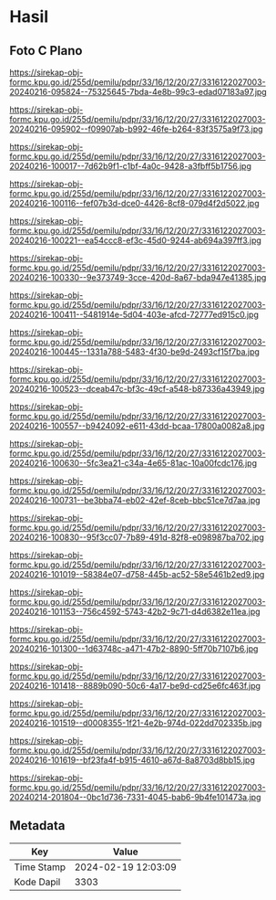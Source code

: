 # Hasil

## Foto C Plano

https://sirekap-obj-formc.kpu.go.id/255d/pemilu/pdpr/33/16/12/20/27/3316122027003-20240216-095824--75325645-7bda-4e8b-99c3-edad07183a97.jpg

https://sirekap-obj-formc.kpu.go.id/255d/pemilu/pdpr/33/16/12/20/27/3316122027003-20240216-095902--f09907ab-b992-46fe-b264-83f3575a9f73.jpg

https://sirekap-obj-formc.kpu.go.id/255d/pemilu/pdpr/33/16/12/20/27/3316122027003-20240216-100017--7d62b9f1-c1bf-4a0c-9428-a3fbff5b1756.jpg

https://sirekap-obj-formc.kpu.go.id/255d/pemilu/pdpr/33/16/12/20/27/3316122027003-20240216-100116--fef07b3d-dce0-4426-8cf8-079d4f2d5022.jpg

https://sirekap-obj-formc.kpu.go.id/255d/pemilu/pdpr/33/16/12/20/27/3316122027003-20240216-100221--ea54ccc8-ef3c-45d0-9244-ab694a397ff3.jpg

https://sirekap-obj-formc.kpu.go.id/255d/pemilu/pdpr/33/16/12/20/27/3316122027003-20240216-100330--9e373749-3cce-420d-8a67-bda947e41385.jpg

https://sirekap-obj-formc.kpu.go.id/255d/pemilu/pdpr/33/16/12/20/27/3316122027003-20240216-100411--5481914e-5d04-403e-afcd-72777ed915c0.jpg

https://sirekap-obj-formc.kpu.go.id/255d/pemilu/pdpr/33/16/12/20/27/3316122027003-20240216-100445--1331a788-5483-4f30-be9d-2493cf15f7ba.jpg

https://sirekap-obj-formc.kpu.go.id/255d/pemilu/pdpr/33/16/12/20/27/3316122027003-20240216-100523--dceab47c-bf3c-49cf-a548-b87336a43949.jpg

https://sirekap-obj-formc.kpu.go.id/255d/pemilu/pdpr/33/16/12/20/27/3316122027003-20240216-100557--b9424092-e611-43dd-bcaa-17800a0082a8.jpg

https://sirekap-obj-formc.kpu.go.id/255d/pemilu/pdpr/33/16/12/20/27/3316122027003-20240216-100630--5fc3ea21-c34a-4e65-81ac-10a00fcdc176.jpg

https://sirekap-obj-formc.kpu.go.id/255d/pemilu/pdpr/33/16/12/20/27/3316122027003-20240216-100731--be3bba74-eb02-42ef-8ceb-bbc51ce7d7aa.jpg

https://sirekap-obj-formc.kpu.go.id/255d/pemilu/pdpr/33/16/12/20/27/3316122027003-20240216-100830--95f3cc07-7b89-491d-82f8-e098987ba702.jpg

https://sirekap-obj-formc.kpu.go.id/255d/pemilu/pdpr/33/16/12/20/27/3316122027003-20240216-101019--58384e07-d758-445b-ac52-58e5461b2ed9.jpg

https://sirekap-obj-formc.kpu.go.id/255d/pemilu/pdpr/33/16/12/20/27/3316122027003-20240216-101153--756c4592-5743-42b2-9c71-d4d6382e11ea.jpg

https://sirekap-obj-formc.kpu.go.id/255d/pemilu/pdpr/33/16/12/20/27/3316122027003-20240216-101300--1d63748c-a471-47b2-8890-5ff70b7107b6.jpg

https://sirekap-obj-formc.kpu.go.id/255d/pemilu/pdpr/33/16/12/20/27/3316122027003-20240216-101418--8889b090-50c6-4a17-be9d-cd25e6fc463f.jpg

https://sirekap-obj-formc.kpu.go.id/255d/pemilu/pdpr/33/16/12/20/27/3316122027003-20240216-101519--d0008355-1f21-4e2b-974d-022dd702335b.jpg

https://sirekap-obj-formc.kpu.go.id/255d/pemilu/pdpr/33/16/12/20/27/3316122027003-20240216-101619--bf23fa4f-b915-4610-a67d-8a8703d8bb15.jpg

https://sirekap-obj-formc.kpu.go.id/255d/pemilu/pdpr/33/16/12/20/27/3316122027003-20240214-201804--0bc1d736-7331-4045-bab6-9b4fe101473a.jpg


## Metadata

| Key        | Value               |
| ---------- | ------------------- |
| Time Stamp | 2024-02-19 12:03:09 |
| Kode Dapil | 3303                |



